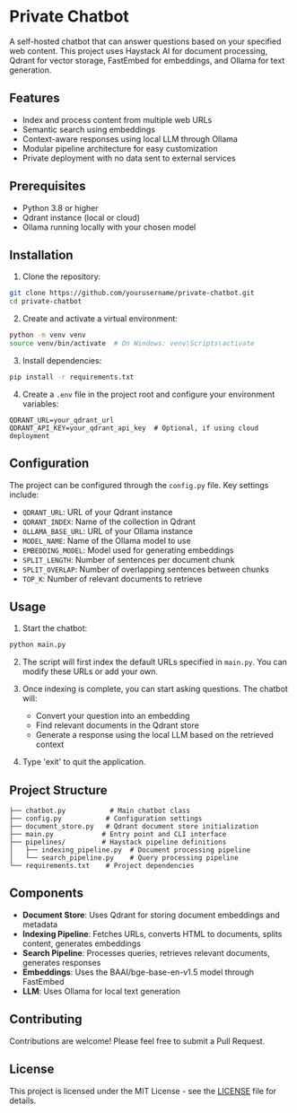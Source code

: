 # Private Chatbot

A self-hosted chatbot that can answer questions based on your specified web content. This project uses Haystack AI for document processing, Qdrant for vector storage, FastEmbed for embeddings, and Ollama for text generation.

## Features

- Index and process content from multiple web URLs
- Semantic search using embeddings
- Context-aware responses using local LLM through Ollama
- Modular pipeline architecture for easy customization
- Private deployment with no data sent to external services

## Prerequisites

- Python 3.8 or higher
- Qdrant instance (local or cloud)
- Ollama running locally with your chosen model

## Installation

1. Clone the repository:
```bash
git clone https://github.com/yourusername/private-chatbot.git
cd private-chatbot
```

2. Create and activate a virtual environment:
```bash
python -m venv venv
source venv/bin/activate  # On Windows: venv\Scripts\activate
```

3. Install dependencies:
```bash
pip install -r requirements.txt
```

4. Create a `.env` file in the project root and configure your environment variables:
```env
QDRANT_URL=your_qdrant_url
QDRANT_API_KEY=your_qdrant_api_key  # Optional, if using cloud deployment
```

## Configuration

The project can be configured through the `config.py` file. Key settings include:

- `QDRANT_URL`: URL of your Qdrant instance
- `QDRANT_INDEX`: Name of the collection in Qdrant
- `OLLAMA_BASE_URL`: URL of your Ollama instance
- `MODEL_NAME`: Name of the Ollama model to use
- `EMBEDDING_MODEL`: Model used for generating embeddings
- `SPLIT_LENGTH`: Number of sentences per document chunk
- `SPLIT_OVERLAP`: Number of overlapping sentences between chunks
- `TOP_K`: Number of relevant documents to retrieve

## Usage

1. Start the chatbot:
```bash
python main.py
```

2. The script will first index the default URLs specified in `main.py`. You can modify these URLs or add your own.

3. Once indexing is complete, you can start asking questions. The chatbot will:
   - Convert your question into an embedding
   - Find relevant documents in the Qdrant store
   - Generate a response using the local LLM based on the retrieved context

4. Type 'exit' to quit the application.

## Project Structure

```
├── chatbot.py           # Main chatbot class
├── config.py           # Configuration settings
├── document_store.py   # Qdrant document store initialization
├── main.py            # Entry point and CLI interface
├── pipelines/         # Haystack pipeline definitions
│   ├── indexing_pipeline.py  # Document processing pipeline
│   └── search_pipeline.py    # Query processing pipeline
└── requirements.txt    # Project dependencies
```

## Components

- **Document Store**: Uses Qdrant for storing document embeddings and metadata
- **Indexing Pipeline**: Fetches URLs, converts HTML to documents, splits content, generates embeddings
- **Search Pipeline**: Processes queries, retrieves relevant documents, generates responses
- **Embeddings**: Uses the BAAI/bge-base-en-v1.5 model through FastEmbed
- **LLM**: Uses Ollama for local text generation

## Contributing

Contributions are welcome! Please feel free to submit a Pull Request.

## License

This project is licensed under the MIT License - see the [LICENSE](LICENSE) file for details.
